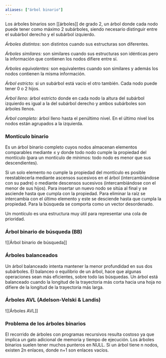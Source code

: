 ```yaml
---
aliases: ["árbol binario"]
---
```

Los árboles binarios son [[árboles]] de grado 2, un árbol donde cada nodo puede tener como máximo 2 subárboles, siendo necesario distinguir entre el subárbol derecho y el subárbol izquierdo.

*Árboles distintos*:  son distintos cuando sus estructuras son diferentes.

*Árboles similares:* son similares cuando sus estructuras son idénticas pero la información que contienen los nodos difiere entre sí.

*Árboles equivalentes:* son equivalentes cuando son similares y además los nodos contienen la misma información.

*Árbol estricto:* si un subárbol está vacío el otro también. Cada nodo puede tener 0 o 2 hijos.

*Árbol lleno:* árbol estricto donde en cada nodo la altura del subárbol izquierdo es igual a la del subárbol derecho y ambos subárboles son árboles llenos.

*Árbol completo:* árbol lleno hasta el penúltimo nivel. En el último nivel los nodos están agrupados a la izquierda.

### Montículo binario
Es un árbol binario completo cuyos nodos almacenan elementos comparables mediante ≤ y donde todo nodo cumple la propiedad del montículo (para un montículo de mínimos: todo nodo es menor que sus descendientes).

Si un solo elemento no cumple la propiedad del montículo es posible reestablecerla mediante ascensos sucesivos en el árbol (intercambiándose con su padre) o mediante descensos sucesivos (intercambiándose con el menor de sus hijos). Para insertar un nuevo nodo se sitúa al final y se asciende hasta que cumpla con la propiedad. Para eliminar la raíz se intercambia con el último elemento y este se desciende hasta que cumpla la propiedad. Para la búsqueda se comporta como un vector desordenado.

Un montículo es una estructura muy útil para representar una cola de prioridad.

### Árbol binario de búsqueda (BB)
![[Árbol binario de búsqueda]]

### Árboles balanceados
Un árbol balanceado intenta mantener la menor profundidad en sus dos subárboles. El balanceo o equilibrio de un árbol, hace que algunas operaciones sean más eficientes, sobre todo las búsquedas. Un árbol está balanceado cuando la longitud de la trayectoria más corta hacia una hoja no difiere de la longitud de la trayectoria más larga.

### Árboles AVL (Adelson-Velski & Landis)
![[Árboles AVL]]

### Problema de los árboles binarios
El recorrido de árboles con programas recursivos resulta costoso ya que implica un gato adicional de memoria y tiempo de ejecución. Los árboles binarios suelen tener muchos punteros en NULL. Si un árbol tiene n nodos, existen 2n enlaces, donde n+1 son enlaces vacíos.